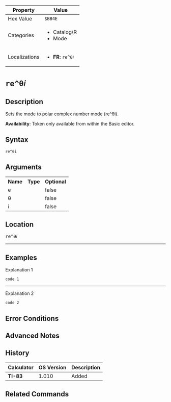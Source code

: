 | Property      | Value |
|---------------|-------|
| Hex Value     | `$BB4E`|
| Categories    | <ul><li>Catalog\R</li><li>Mode</li></ul> |
| Localizations | <ul><li><b>FR</b>: `re^θ𝑖`</li></ul> |

# `re^θ𝑖`

## Description
Sets the mode to polar complex number mode (re^θi).


<b>Availability</b>: Token only available from within the Basic editor.

## Syntax
`re^θi`

## Arguments
<table>
<tr><th>Name</th><th>Type</th><th>Optional</th></tr>

<tr><td>e</td><td></td><td>false</td></tr>

<tr><td>θ</td><td></td><td>false</td></tr>

<tr><td>i</td><td></td><td>false</td></tr>

</table>

## Location
<kbd>re^θ𝑖</kbd>
<hr>

## Examples

Explanation 1
```ti-basic
code 1
```
---
Explanation 2
```ti-basic
code 2
```

## Error Conditions


## Advanced Notes


## History
| Calculator | OS Version | Description |
|------------|------------|-------------|
| <b>TI-83</b> | 1.010 | Added

## Related Commands

    